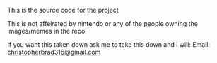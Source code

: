 This is the source code for the project

This is not affelrated by nintendo or any of the people owning the images/memes in the repo!

If you want this taken down ask me to take this down and i will:
Email: christopherbrad316@gmail.com
